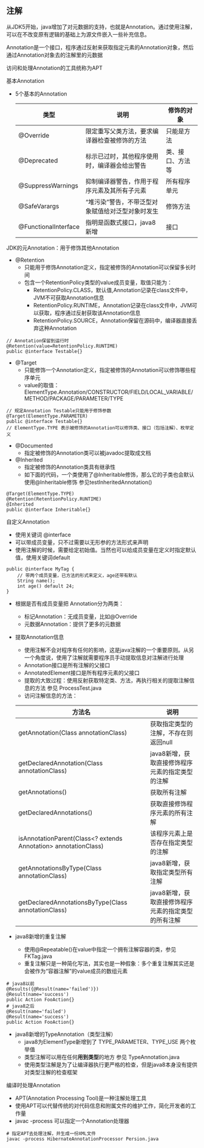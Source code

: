 ## 注解

从JDK5开始，java增加了对元数据的支持，也就是Annotation。通过使用注解，可以在不改变原有逻辑的基础上为源文件嵌入一些补充信息。

Annotation是一个接口，程序通过反射来获取指定元素的Annotation对象，然后通过Annotation对象去的注解里的元数据

访问和处理Annotation的工具统称为APT

基本Annotation
- 5个基本的Annotation
    
    类型 | 说明 | 修饰的对象
    --- | --- | ---
    @Override | 限定重写父类方法，要求编译器检查被修饰的方法 | 只能是方法
    @Deprecated | 标示已过时，其他程序使用时，编译器会给出警告 | 类、接口、方法等
    @SuppressWarnings | 抑制编译器警告，作用于程序元素及其所有子元素 | 所有程序单元
    @SafeVarargs | “堆污染”警告，不带泛型对象赋值给对泛型对象时发生 | 修饰方法
    @FunctionalInterface | 指明是函数式接口，java8新增 | 接口

JDK的元Annotation：用于修饰其他Annotation
- @Retention
    - 只能用于修饰Annotation定义，指定被修饰的Annotation可以保留多长时间
    - 包含一个RetentionPolicy类型的value成员变量，取值只能为：
        - RetentionPolicy.CLASS，默认值,Annotation记录在class文件中，JVM不可获取Annotation信息
        - RetentionPolicy.RUNTIME，Annotation记录在class文件中，JVM可以获取，程序通过反射获取该Annotation信息
        - RetentionPolicy.SOURCE，Annotation保留在源码中，编译器直接丢弃这种Annotation
```
// Annotation保留到运行时
@Retention(value=RetentionPolicy.RUNTIME)
public @interface Testable{}
```
- @Target
    - 只能修饰一个Annotation定义，指定被修饰的Annotation可以修饰哪些程序单元
    - value的取值： ElementType.Annotation/CONSTRUCTOR/FIELD/LOCAL_VARIABLE/METHOD/PACKAGE/PARAMETER/TYPE
```
// 规定Annotation Testable只能用于修饰参数
@Target(ElementType.PARAMETER)
public @interface Testable{}
// ElementType.TYPE 表示被修饰的Annotation可以修饰类、接口（包括注解）、枚举定义
```
- @Documented
    - 指定被修饰的Annotation类可以被javadoc提取成文档
- @Inherited
    - 指定被修饰的Annotation类具有继承性
    - 如下面的代码，一个类使用了@Inheritable修饰，那么它的子类也会默认使用@Inheritable修饰 参见testInheritedAnnotation()
```
@Target(ElementType.TYPE)
@Retention(RetentionPolicy.RUNTIME)
@Inherited
public @interface Inheritable{}
```

自定义Annotation
- 使用关键词 @interface
- 可以带成员变量，只不过需要以无形参的方法形式来声明
- 使用注解的时候，需要给定初始值。当然也可以给成员变量在定义时指定默认值，使用关键词default
```
public @interface MyTag {
    // 带两个成员变量，已方法的形式来定义，age还带有默认
    String name();
    int age() default 24;
}
```
- 根据是否有成员变量把 Annotation分为两类：
    - 标记Annotation：无成员变量，比如@Override
    - 元数据Annotation：提供了更多的元数据
- 提取Annotation信息
    - 使用注解不会对程序有任何的影响，这是java注解的一个重要原则。从另一个角度说，使用了注解就需要程序员手动提取信息对注解进行处理
    - Annotation接口是所有注解的父接口
    - AnnotatedElement接口是所有程序元素的父接口
    - 提取的大致过程：使用反射获取特定类、方法，再执行相关的提取注解信息的方法 参见 ProcessTest.java
    - 访问注解信息的方法：
    
    方法名 | 说明
    --- | ---
    getAnnotation(Class<A> annotationClass) | 获取指定类型的注解，不存在则返回null
    getDeclaredAnnotation(Class<A> annotationClass) | java8新增，获取直接修饰程序元素的指定类型的注解
    getAnnotations() | 获取所有注解
    getDeclaredAnnotations() | 获取直接修饰程序元素的所有注解
    isAnnotationParent(Class<? extends Annotation> annotationClass) | 该程序元素上是否存在指定类型的注解
    getAnnotationsByType(Class<A> annotationClass) | java8新增，获取指定类型所有注解
    getDeclaredAnnotationsByType(Class<A> annotationClass) | java8新增，获取直接修饰程序元素的指定类型的所有注解
    
    
- java8新增的重复注解
    - 使用@Repeatable()在value中指定一个拥有注解容器的类，参见 FKTag.java
    - 重复注解只是一种简化写法，其实也是一种假象：多个重复注解其实还是会被作为“容器注解”的value成员的数组元素
```
# java8以前
@Results({@Result(name='failed')})
@Result(name='success')
public Action FooAction{}
# java8之后
@Result(name='failed')
@Result(name='success')
public Action FooAction{}
```
- java8新增的TypeAnnotation（类型注解）
    - java8为ElementType新增到了 TYPE_PARAMETER、TYPE_USE 两个枚举值
    - 类型注解可以用在任何**用到类型**的地方 参见 TypeAnnotation.java
    - 使用类型注解是为了让编译器执行更严格的检查，但是java8本身没有提供对类型注解的检查框架


编译时处理Annotation
- APT(Annotation Processing Tool)是一种注解处理工具
- 使用APT可以代替传统的对代码信息和附属文件的维护工作，简化开发者的工作量
- javac -process 可以指定一个Annotation处理器
```
# 指定APT去处理注解，并生成一份XML文件
javac -process HibernateAnnotationProcessor Persion.java
```